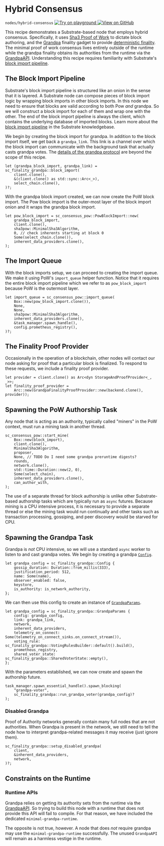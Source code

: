 # Hybrid Consensus

`nodes/hybrid-consensus`
[
	![Try on playground](https://img.shields.io/badge/Playground-Try%20it!-brightgreen?logo=Parity%20Substrate)
](https://playground.substrate.dev/?deploy=recipes&files=%2Fhome%2Fsubstrate%2Fworkspace%2Fnodes%2Fhybrid-consensus%2Fsrc%2Fservice.rs)
[
	![View on GitHub](https://img.shields.io/badge/Github-View%20Code-brightgreen?logo=github)
](https://github.com/substrate-developer-hub/recipes/tree/master/nodes/hybrid-consensus/src/service.rs)

This recipe demonstrates a Substrate-based node that employs hybrid consensus. Specifically, it uses
[Sha3 Proof of Work](./sha3-pow-consensus.md) to dictate block authoring, and the
[Grandpa](https://substrate.dev/rustdocs/v2.0.0/sc_finality_grandpa/index.html) finality gadget to provide
[deterministic finality](https://substrate.dev/docs/en/knowledgebase/advanced/consensus#finality). The minimal proof
of work consensus lives entirely outside of the runtime while the grandpa finality obtains its
authorities from the runtime via the
[GrandpaAPI](https://substrate.dev/rustdocs/v2.0.0/sp_finality_grandpa/trait.GrandpaApi.html). Understanding this
recipe requires familiarity with Substrate's
[block import pipeline](https://substrate.dev/docs/en/knowledgebase/advanced/block-import).

## The Block Import Pipeline

Substrate's block import pipeline is structured like an onion in the sense that it is layered. A
Substrate node can compose pieces of block import logic by wrapping block imports in other block
imports. In this node we need to ensure that blocks are valid according to both Pow _and_ grandpa.
So we will construct a block import for each of them and wrap one with the other. The end of the
block import pipeline is always the client, which contains the underlying database of imported
blocks. Learn more about the [block import pipeline](https://substrate.dev/docs/en/knowledgebase/advanced/block-import) in the Substrate knowledgebase.

We begin by creating the block import for grandpa. In addition to the block import itself, we get
back a `grandpa_link`. This link is a channel over which the block import can communicate with the
background task that actually casts grandpa votes. The
[details of the grandpa protocol](https://research.web3.foundation/en/latest/polkadot/finality.html)
are beyond the scope of this recipe.

```rust, ignore
let (grandpa_block_import, grandpa_link) = sc_finality_grandpa::block_import(
	client.clone(),
	&(client.clone() as std::sync::Arc<_>),
	select_chain.clone(),
)?;
```

With the grandpa block import created, we can now create the PoW block import. The Pow block import
is the outer-most layer of the block import onion and it wraps the grandpa block import.

```rust, ignore
let pow_block_import = sc_consensus_pow::PowBlockImport::new(
	grandpa_block_import,
	client.clone(),
	sha3pow::MinimalSha3Algorithm,
	0, // check inherents starting at block 0
	Some(select_chain.clone()),
	inherent_data_providers.clone(),
);
```

## The Import Queue

With the block imports setup, we can proceed to creating the import queue. We make it using PoW's
`import_queue` helper function. Notice that it requires the entire block import pipeline which we
refer to as `pow_block_import` because PoW is the outermost layer.

```rust, ignore
let import_queue = sc_consensus_pow::import_queue(
	Box::new(pow_block_import.clone()),
	None,
	None,
	sha3pow::MinimalSha3Algorithm,
	inherent_data_providers.clone(),
	&task_manager.spawn_handle(),
	config.prometheus_registry(),
)?;
```

## The Finality Proof Provider

Occasionally in the operation of a blockchain, other nodes will contact our node asking for proof
that a particular block is finalized. To respond to these requests, we include a finality proof
provider.

```rust, ignore
let provider = client.clone() as Arc<dyn StorageAndProofProvider<_, _>>;
let finality_proof_provider =
	Arc::new(GrandpaFinalityProofProvider::new(backend.clone(), provider));
```

## Spawning the PoW Authorship Task

Any node that is acting as an authority, typically called "miners" in the PoW context, must run a
mining task in another thread.

```rust, ignore
sc_consensus_pow::start_mine(
	Box::new(block_import),
	client.clone(),
	MinimalSha3Algorithm,
	proposer,
	None, // TODO Do I need some grandpa preruntime digests?
	rounds,
	network.clone(),
	std::time::Duration::new(2, 0),
	Some(select_chain),
	inherent_data_providers.clone(),
	can_author_with,
);
```

The use of a separate thread for block authorship is unlike other Substrate-based authorship tasks
which are typically run as `async` futures. Because mining is a CPU intensive process, it is
necessary to provide a separate thread or else the mining task would run continually and other tasks
such as transaction processing, gossiping, and peer discovery would be starved for CPU.

## Spawning the Grandpa Task

Grandpa is _not_ CPU intensive, so we will use a standard `async` worker to listen to and cast
grandpa votes. We begin by creating a grandpa
[`Config`](https://substrate.dev/rustdocs/v2.0.0/sc_finality_grandpa/struct.Config.html).

```rust, ignore
let grandpa_config = sc_finality_grandpa::Config {
	gossip_duration: Duration::from_millis(333),
	justification_period: 512,
	name: Some(name),
	observer_enabled: false,
	keystore,
	is_authority: is_network_authority,
};
```

We can then use this config to create an instance of
[`GrandpaParams`](https://substrate.dev/rustdocs/v2.0.0/sc_finality_grandpa/struct.GrandpaParams.html).

```rust, ignore
let grandpa_config = sc_finality_grandpa::GrandpaParams {
	config: grandpa_config,
	link: grandpa_link,
	network,
	inherent_data_providers,
	telemetry_on_connect: Some(telemetry_on_connect_sinks.on_connect_stream()),
	voting_rule: sc_finality_grandpa::VotingRulesBuilder::default().build(),
	prometheus_registry,
	shared_voter_state: sc_finality_grandpa::SharedVoterState::empty(),
};
```

With the parameters established, we can now create and spawn the authorship future.

```rust, ignore
task_manager.spawn_essential_handle().spawn_blocking(
	"grandpa-voter",
	sc_finality_grandpa::run_grandpa_voter(grandpa_config)?
);
```

### Disabled Grandpa

Proof of Authority networks generally contain many full nodes that are not authorities. When Grandpa
is present in the network, we still need to tell the node how to interpret grandpa-related messages
it may receive (just ignore them).

```rust, ignore
sc_finality_grandpa::setup_disabled_grandpa(
	client,
	&inherent_data_providers,
	network,
)?;
```

## Constraints on the Runtime

### Runtime APIs

Grandpa relies on getting its authority sets from the runtime via the
[GrandpaAPI](https://substrate.dev/rustdocs/v2.0.0/sp_finality_grandpa/trait.GrandpaApi.html). So trying to build
this node with a runtime that does not provide this API will fail to compile. For that reason, we
have included the dedicated `minimal-grandpa-runtime`.

The opposite is not true, however. A node that does _not_ require grandpa may use the
`minimal-grandpa-runtime` successfully. The unused `GrandpaAPI` will remain as a harmless vestige in
the runtime.
